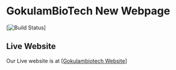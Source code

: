 # GokulamBioTech New Webpage

[![Build Status](https://api.travis-ci.org/gokulambiotech/gokulambiotech.github.io.svg?branch=master)]


## Live Website

Our Live website is at [[Gokulambiotech Website](https://www.gokulambiotech.com)]

